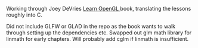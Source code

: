 Working through Joey DeVries <a href="https://learnopengl.com/">Learn OpenGL </a> book, translating the lessons roughly into C.

Did not include GLFW or GLAD in the repo as the book wants to walk through setting up the dependencies etc. Swapped out glm math library for linmath for early chapters. Will probably add cglm if linmath is insufficient.
